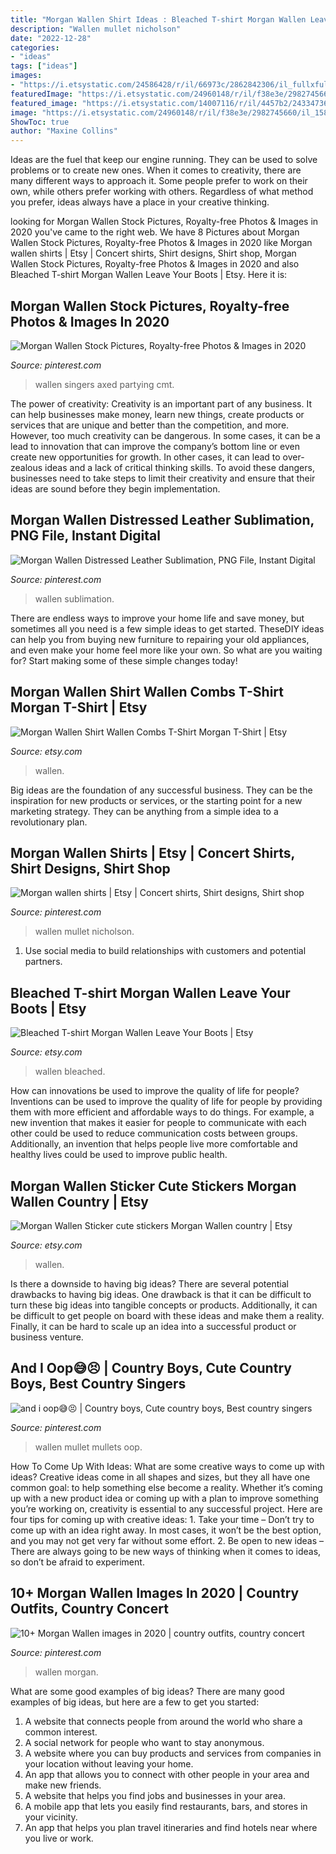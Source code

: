 ```yaml
---
title: "Morgan Wallen Shirt Ideas : Bleached T-shirt Morgan Wallen Leave Your Boots"
description: "Wallen mullet nicholson"
date: "2022-12-28"
categories:
- "ideas"
tags: ["ideas"]
images:
- "https://i.etsystatic.com/24586428/r/il/66973c/2862842306/il_fullxfull.2862842306_tn9t.jpg"
featuredImage: "https://i.etsystatic.com/24960148/r/il/f38e3e/2982745660/il_1588xN.2982745660_j7oe.jpg"
featured_image: "https://i.etsystatic.com/14007116/r/il/4457b2/2433473632/il_794xN.2433473632_rcg2.jpg"
image: "https://i.etsystatic.com/24960148/r/il/f38e3e/2982745660/il_1588xN.2982745660_j7oe.jpg"
ShowToc: true
author: "Maxine Collins"
---
```



Ideas are the fuel that keep our engine running. They can be used to solve problems or to create new ones. When it comes to creativity, there are many different ways to approach it. Some people prefer to work on their own, while others prefer working with others. Regardless of what method you prefer, ideas always have a place in your creative thinking.

	

		
looking for Morgan Wallen Stock Pictures, Royalty-free Photos &amp; Images in 2020 you've came to the right web. We have 8 Pictures about Morgan Wallen Stock Pictures, Royalty-free Photos &amp; Images in 2020 like Morgan wallen shirts | Etsy | Concert shirts, Shirt designs, Shirt shop, Morgan Wallen Stock Pictures, Royalty-free Photos &amp; Images in 2020 and also Bleached T-shirt Morgan Wallen Leave Your Boots | Etsy. Here it is:
		
    
## Morgan Wallen Stock Pictures, Royalty-free Photos &amp; Images In 2020

<img loading=lazy src="https://i.pinimg.com/736x/13/b8/f4/13b8f43b0a0a86a22bf57ecf5c006734.jpg" onerror="this.onerror=null;this.src='https://tse4.mm.bing.net/th?id=OIP.w5-DWcT8ISrceP6cFGAoFgAAAA&amp;pid=15.1';" alt="Morgan Wallen Stock Pictures, Royalty-free Photos &amp; Images in 2020">

_Source: pinterest.com_

>wallen singers axed partying cmt. 

	

The power of creativity:
Creativity is an important part of any business. It can help businesses make money, learn new things, create products or services that are unique and better than the competition, and more. However, too much creativity can be dangerous. In some cases, it can be a lead to innovation that can improve the company’s bottom line or even create new opportunities for growth. In other cases, it can lead to over-zealous ideas and a lack of critical thinking skills. To avoid these dangers, businesses need to take steps to limit their creativity and ensure that their ideas are sound before they begin implementation.

    
## Morgan Wallen Distressed Leather Sublimation, PNG File, Instant Digital

<img loading=lazy src="https://i.pinimg.com/736x/87/59/b7/8759b74859fc5aa631be843012ab2fcc.jpg" onerror="this.onerror=null;this.src='https://tse4.mm.bing.net/th?id=OIP.sRqugHiOoZj_SVRIfq_1OwHaGK&amp;pid=15.1';" alt="Morgan Wallen Distressed Leather Sublimation, PNG File, Instant Digital">

_Source: pinterest.com_

>wallen sublimation. 

	

There are endless ways to improve your home life and save money, but sometimes all you need is a few simple ideas to get started. TheseDIY ideas can help you from buying new furniture to repairing your old appliances, and even make your home feel more like your own. So what are you waiting for? Start making some of these simple changes today!

    
## Morgan Wallen Shirt Wallen Combs T-Shirt Morgan T-Shirt | Etsy

<img loading=lazy src="https://i.etsystatic.com/24586428/r/il/66973c/2862842306/il_fullxfull.2862842306_tn9t.jpg" onerror="this.onerror=null;this.src='https://tse2.mm.bing.net/th?id=OIP.cSc-B4BgYZd4_budCUTESAHaHa&amp;pid=15.1';" alt="Morgan Wallen Shirt Wallen Combs T-Shirt Morgan T-Shirt | Etsy">

_Source: etsy.com_

>wallen. 

	

Big ideas are the foundation of any successful business. They can be the inspiration for new products or services, or the starting point for a new marketing strategy. They can be anything from a simple idea to a revolutionary plan.

    
## Morgan Wallen Shirts | Etsy | Concert Shirts, Shirt Designs, Shirt Shop

<img loading=lazy src="https://i.pinimg.com/736x/90/a4/65/90a4651915a6592745b9e53822132ad9.jpg" onerror="this.onerror=null;this.src='https://tse1.mm.bing.net/th?id=OIP.ilxsPayXnjRgohp7KNqwIgAAAA&amp;pid=15.1';" alt="Morgan wallen shirts | Etsy | Concert shirts, Shirt designs, Shirt shop">

_Source: pinterest.com_

>wallen mullet nicholson. 

	

1. Use social media to build relationships with customers and potential partners.

    
## Bleached T-shirt Morgan Wallen Leave Your Boots | Etsy

<img loading=lazy src="https://i.etsystatic.com/24960148/r/il/f38e3e/2982745660/il_1588xN.2982745660_j7oe.jpg" onerror="this.onerror=null;this.src='https://tse2.mm.bing.net/th?id=OIP.Va5z1MCogFlTVCOesV1o4wHaLV&amp;pid=15.1';" alt="Bleached T-shirt Morgan Wallen Leave Your Boots | Etsy">

_Source: etsy.com_

>wallen bleached. 

	

How can innovations be used to improve the quality of life for people?
Inventions can be used to improve the quality of life for people by providing them with more efficient and affordable ways to do things. For example, a new invention that makes it easier for people to communicate with each other could be used to reduce communication costs between groups. Additionally, an invention that helps people live more comfortable and healthy lives could be used to improve public health.

    
## Morgan Wallen Sticker Cute Stickers Morgan Wallen Country | Etsy

<img loading=lazy src="https://i.etsystatic.com/14007116/r/il/4457b2/2433473632/il_794xN.2433473632_rcg2.jpg" onerror="this.onerror=null;this.src='https://tse4.mm.bing.net/th?id=OIP.wUEKRlWIkOu5XTR7ABZCOgHaJ4&amp;pid=15.1';" alt="Morgan Wallen Sticker cute stickers Morgan Wallen country | Etsy">

_Source: etsy.com_

>wallen. 

	

Is there a downside to having big ideas?
There are several potential drawbacks to having big ideas. One drawback is that it can be difficult to turn these big ideas into tangible concepts or products. Additionally, it can be difficult to get people on board with these ideas and make them a reality. Finally, it can be hard to scale up an idea into a successful product or business venture.

    
## And I Oop😅😣 | Country Boys, Cute Country Boys, Best Country Singers

<img loading=lazy src="https://i.pinimg.com/736x/13/1c/a4/131ca48d429a45564cbb2e4a9d5e2cf0.jpg" onerror="this.onerror=null;this.src='https://tse3.mm.bing.net/th?id=OIP.kpYJ3F3Wv7KBbx2EViACrgHaJQ&amp;pid=15.1';" alt="and i oop😅😣 | Country boys, Cute country boys, Best country singers">

_Source: pinterest.com_

>wallen mullet mullets oop. 

	

How To Come Up With Ideas: What are some creative ways to come up with ideas?
Creative ideas come in all shapes and sizes, but they all have one common goal: to help something else become a reality. Whether it’s coming up with a new product idea or coming up with a plan to improve something you’re working on, creativity is essential to any successful project. Here are four tips for coming up with creative ideas: 1. Take your time – Don’t try to come up with an idea right away. In most cases, it won’t be the best option, and you may not get very far without some effort. 2. Be open to new ideas – There are always going to be new ways of thinking when it comes to ideas, so don’t be afraid to experiment. 
    
## 10+ Morgan Wallen Images In 2020 | Country Outfits, Country Concert

<img loading=lazy src="https://i.pinimg.com/474x/fe/3d/cb/fe3dcb545e486f6fcca64780fbc9fd34.jpg" onerror="this.onerror=null;this.src='https://tse1.mm.bing.net/th?id=OIP.Bl4Hs8K2zXtBLUB-9WR8hgAAAA&amp;pid=15.1';" alt="10+ Morgan Wallen images in 2020 | country outfits, country concert">

_Source: pinterest.com_

>wallen morgan. 

	

What are some good examples of big ideas?
There are many good examples of big ideas, but here are a few to get you started:
1. A website that connects people from around the world who share a common interest. 
2. A social network for people who want to stay anonymous. 
3. A website where you can buy products and services from companies in your location without leaving your home. 
4. An app that allows you to connect with other people in your area and make new friends. 
5. A website that helps you find jobs and businesses in your area. 
6. A mobile app that lets you easily find restaurants, bars, and stores in your vicinity. 
7. An app that helps you plan travel itineraries and find hotels near where you live or work.

